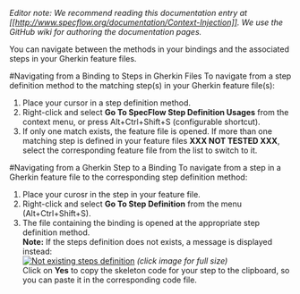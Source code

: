_Editor note: We recommend reading this documentation entry at [[http://www.specflow.org/documentation/Context-Injection]]. We use the GitHub wiki for authoring the documentation pages._

You can navigate between the methods in your bindings and the associated steps in your Gherkin feature files. 

#Navigating from a Binding to Steps in Gherkin Files
To navigate from a step definition method to the matching step(s) in your Gherkin feature file(s):  

1. Place your cursor in a step definition method. 
1. Right-click and select **Go To SpecFlow Step Definition Usages** from the context menu, or press Alt+Ctrl+Shift+S (configurable shortcut). 
1. If only one match exists, the feature file is opened. If more than one matching step is defined in your feature files **XXX NOT TESTED XXX**, select the corresponding feature file from the list to switch to it.

#Navigating from a Gherkin Step to a Binding
To navigate from a step in a Gherkin feature file to the corresponding step definition method: 

1. Place your curosr in the step in your feature file.
1. Right-click and select **Go To Step Definition** from the menu (Alt+Ctrl+Shift+S).
1. The file containing the binding is opened at the appropriate step definition method.  
  **Note:** If the steps definition does not exists, a message is displayed instead:  
  [![Not existing steps definition](http://i734.photobucket.com/albums/ww347/rommelmanalo/Specflow/NotExistingDefinition.png)](http://i734.photobucket.com/albums/ww347/rommelmanalo/Specflow/NotExistingDefinition.png)
_(click image for full size)_  
  Click on **Yes** to copy the skeleton code for your step to the clipboard, so you can paste it in the corresponding code file.
